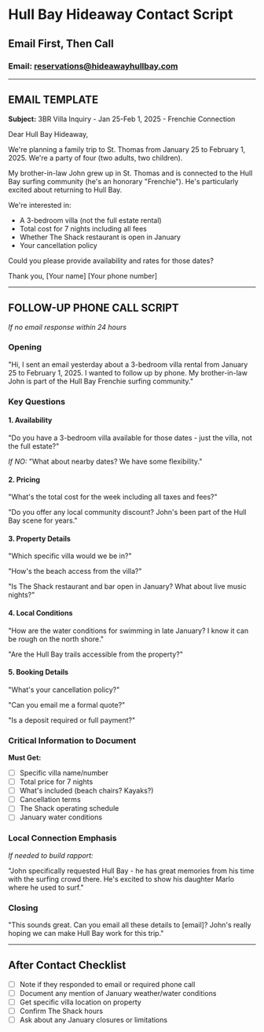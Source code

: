 # Hull Bay Hideaway Contact Script
## Email First, Then Call
### Email: reservations@hideawayhullbay.com

---

## EMAIL TEMPLATE
**Subject:** 3BR Villa Inquiry - Jan 25-Feb 1, 2025 - Frenchie Connection

Dear Hull Bay Hideaway,

We're planning a family trip to St. Thomas from January 25 to February 1, 2025. We're a party of four (two adults, two children).

My brother-in-law John grew up in St. Thomas and is connected to the Hull Bay surfing community (he's an honorary "Frenchie"). He's particularly excited about returning to Hull Bay.

We're interested in:
- A 3-bedroom villa (not the full estate rental)
- Total cost for 7 nights including all fees
- Whether The Shack restaurant is open in January
- Your cancellation policy

Could you please provide availability and rates for those dates?

Thank you,
[Your name]
[Your phone number]

---

## FOLLOW-UP PHONE CALL SCRIPT
*If no email response within 24 hours*

### Opening
"Hi, I sent an email yesterday about a 3-bedroom villa rental from January 25 to February 1, 2025. I wanted to follow up by phone. My brother-in-law John is part of the Hull Bay Frenchie surfing community."

### Key Questions

#### 1. Availability
"Do you have a 3-bedroom villa available for those dates - just the villa, not the full estate?"

*If NO:* "What about nearby dates? We have some flexibility."

#### 2. Pricing
"What's the total cost for the week including all taxes and fees?"

"Do you offer any local community discount? John's been part of the Hull Bay scene for years."

#### 3. Property Details
"Which specific villa would we be in?"

"How's the beach access from the villa?"

"Is The Shack restaurant and bar open in January? What about live music nights?"

#### 4. Local Conditions
"How are the water conditions for swimming in late January? I know it can be rough on the north shore."

"Are the Hull Bay trails accessible from the property?"

#### 5. Booking Details
"What's your cancellation policy?"

"Can you email me a formal quote?"

"Is a deposit required or full payment?"

### Critical Information to Document

**Must Get:**
- [ ] Specific villa name/number
- [ ] Total price for 7 nights
- [ ] What's included (beach chairs? Kayaks?)
- [ ] Cancellation terms
- [ ] The Shack operating schedule
- [ ] January water conditions

### Local Connection Emphasis

*If needed to build rapport:*

"John specifically requested Hull Bay - he has great memories from his time with the surfing crowd there. He's excited to show his daughter Marlo where he used to surf."

### Closing

"This sounds great. Can you email all these details to [email]? John's really hoping we can make Hull Bay work for this trip."

---

## After Contact Checklist
- [ ] Note if they responded to email or required phone call
- [ ] Document any mention of January weather/water conditions
- [ ] Get specific villa location on property
- [ ] Confirm The Shack hours
- [ ] Ask about any January closures or limitations